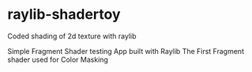 # raylib-shadertoy
Coded shading of 2d texture with raylib 

Simple Fragment Shader testing App built with Raylib 
The First Fragment shader used for Color Masking 
